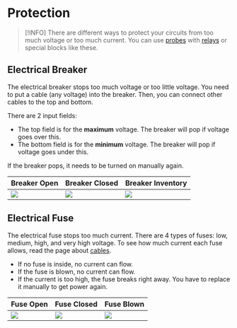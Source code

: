 # Protection

> [!INFO]
> There are different ways to protect your circuits from too much voltage or too much current.
> You can use [probes](/1-beginner/signaling.md) with [relays](/1-beginner/switches-and-relays.md) or special blocks like these.

## Electrical Breaker

The electrical breaker stops too much voltage or too little voltage.
You need to put a cable (any voltage) into the breaker. Then, you can connect other cables to the top and bottom.

There are 2 input fields:

- The top field is for the **maximum** voltage. The breaker will pop if voltage goes over this.
- The bottom field is for the **minimum** voltage. The breaker will pop if voltage goes under this.

If the breaker pops, it needs to be turned on manually again.

| Breaker Open                                                 | Breaker Closed                                               | Breaker Inventory                         |
| ------------------------------------------------------------ | ------------------------------------------------------------ | ----------------------------------------- |
| <img src="/protection/breaker-opened.png" class="rounded" /> | <img src="/protection/breaker-closed.png" class="rounded" /> | <img src="/protection/breaker-inv.png" /> |

## Electrical Fuse

The electrical fuse stops too much current.
There are 4 types of fuses: low, medium, high, and very high voltage.
To see how much current each fuse allows, read the page about [cables](/1-beginner/cables.md).

- If no fuse is inside, no current can flow.
- If the fuse is blown, no current can flow.
- If the current is too high, the fuse breaks right away. You have to replace it manually to get power again.

| Fuse Open                                                 | Fuse Closed                                               | Fuse Blown                               |
| --------------------------------------------------------- | --------------------------------------------------------- | ---------------------------------------- |
| <img src="/protection/fuse-opened.png" class="rounded" /> | <img src="/protection/fuse-closed.png" class="rounded" /> | <img src="/protection/fuse-blown.png" /> |
